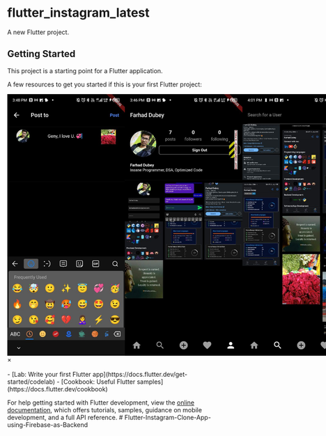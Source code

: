 # flutter_instagram_latest

A new Flutter project.

## Getting Started

This project is a starting point for a Flutter application.

A few resources to get you started if this is your first Flutter project:

<!-- The grid: four columns -->
<div class="row" align="flex">
  <div class="row" align="flex" style="display:flex">
    <img src="readme_photos/pic1.jpg"  width="270"  alt="Nature" onclick="myFunction(this);">
    <img src="readme_photos/pic2.jpg"  width="270"  alt="Nature" onclick="myFunction(this);">
    <img src="readme_photos/pic3.jpg"  width="270"  alt="Nature" onclick="myFunction(this);">
    <img src="readme_photos/pic4.jpg"  width="270"  alt="Nature" onclick="myFunction(this);">
    <img src="readme_photos/pic5.jpg"  width="270"  alt="Nature" onclick="myFunction(this);">
    <img src="readme_photos/pic6.jpg"  width="270"  alt="Nature" onclick="myFunction(this);">
    <img src="readme_photos/pic7.jpg"  width="270"  alt="Nature" onclick="myFunction(this);">
  </div>
</div>

<!-- The expanding image container -->
<div class="container">
  <!-- Close the image -->
  <span onclick="this.parentElement.style.display='none'" class="closebtn">&times;</span>
  <!-- Expanded image -->
  <img id="expandedImg" style="width:100%">
  <!-- Image text -->
  <div id="imgtext"></div>
</div>
- [Lab: Write your first Flutter app](https://docs.flutter.dev/get-started/codelab)
- [Cookbook: Useful Flutter samples](https://docs.flutter.dev/cookbook)

For help getting started with Flutter development, view the
[online documentation](https://docs.flutter.dev/), which offers tutorials,
samples, guidance on mobile development, and a full API reference.
#   F l u t t e r - I n s t a g r a m - C l o n e - A p p - u s i n g - F i r e b a s e - a s - B a c k e n d 
 
 
